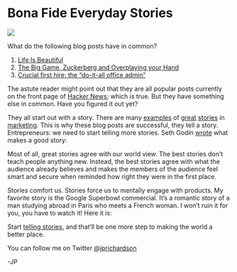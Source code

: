 <!--
id: 591587708
link: http://loudjet.com/a/everyday-stories
slug: everyday-stories
date: Wed May 12 2010 00:05:00 GMT-0500 (CDT)
publish: 2010-05-012
tags: 
-->


Bona Fide Everyday Stories
==========================

![](http://media.tumblr.com/tumblr_l2ajegTitv1qzbc4f.jpg)

What do the following blog posts have in common? 

1.  [Life Is
    Beautiful](http://www.zeldman.com/2010/05/11/life-is-beautiful/)
2.  [The Big Game, Zuckerberg and Overplaying your
    Hand](http://calacanis.com/2010/05/12/the-big-game-zuckerberg-and-overplaying-your-hand/)
3.  [Crucial first hire: the “do-it-all office
    admin”](http://www.currentlyobsessed.com/2009/12/16/crucial-first-hire-the-do-it-all-office-admin/)

The astute reader might point out that they are all popular posts
currently on the front page of [Hacker
News](http://news.ycombinator.com); which is true. But they have
something else in common. Have you figured it out yet?

They all start out with a story. There are many
[examples](http://www.ted.com/talks/malcolm_gladwell_on_spaghetti_sauce.html)
of
[great](http://www.wired.com/epicenter/2010/02/googles-super-bowl-ad-a-romance-in-search/)
[stories](http://37signals.com/svn/posts/1677-j-peterman-selling-stories-not-just-products)
in
[marketing](http://37signals.com/svn/posts/2052-on-writing-saddleback-leather-tells-its-story-and-promotes-through-education).
This is why these blog posts are successful, they tell a story.
Entrepreneurs: we need to start telling more stories. Seth Godin
[wrote](http://sethgodin.typepad.com/seths_blog/2006/04/ode_how_to_tell.html)
what makes a good story:

Most of all, great stories agree with our world view. The best stories
don’t teach people anything new. Instead, the best stories agree with
what the audience already believes and makes the members of the audience
feel smart and secure when reminded how right they were in the first
place.

Stories comfort us. Stories force us to mentally engage with products.
My favorite story is the Google Superbowl commercial. It’s a romantic
story of a man studying abroad in Paris who meets a French woman. I
won’t ruin it for you, you have to watch it! Here it is:

Start [telling
stories](http://gettingreal.37signals.com/ch11_Tell_Me_a_Quick_Story.php),
and that’ll be one more step to making the world a better place.

You can follow me on
Twitter [@jprichardson](http://twitter.com/jprichardson)

-JP

